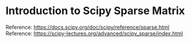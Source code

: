 # Introduction to Scipy Sparse Matrix
Reference: https://docs.scipy.org/doc/scipy/reference/sparse.html
Reference: https://scipy-lectures.org/advanced/scipy_sparse/index.html
